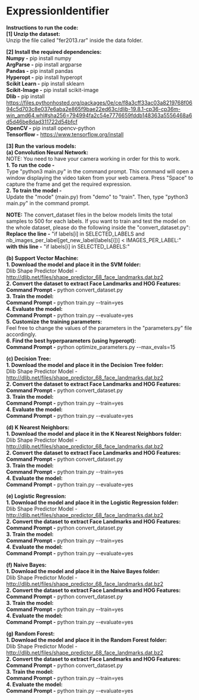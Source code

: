 # ExpressionIdentifier

<b>Instructions to run the code:</b><br>
<b>[1] Unzip the dataset:</b><br>
Unzip the file called "fer2013.rar" inside the data folder.

<b>[2] Install the required dependencies:</b><br>
<b>Numpy -</b> pip install numpy<br>
<b>ArgParse -</b> pip install argparse<br>
<b>Pandas -</b> pip install pandas<br>
<b>Hyperopt -</b> pip install hyperopt<br>
<b>Scikit Learn -</b> pip install sklearn<br>
<b>Scikit-Image -</b> pip install scikit-image<br>
<b>Dlib -</b> pip install https://files.pythonhosted.org/packages/0e/ce/f8a3cff33ac03a8219768f0694c5d703c8e037e6aba2e865f9bae22ed63c/dlib-19.8.1-cp36-cp36m-win_amd64.whl#sha256=794994fa2c54e7776659fddb148363a5556468a6d5d46be8dad311722d54bfcf<br>
<b>OpenCV -</b> pip install opencv-python<br>
<b>Tensorflow -</b> https://www.tensorflow.org/install<br>


<b>[3] Run the various models:</b><br>
<b>(a) Convolution Neural Network:</b><br>
NOTE: You need to have your camera working in order for this to work.<br>
<b>1. To run the code -</b><br> Type "python3 main.py" in the command prompt. This command will open a window displaying the video taken from your web camera. Press "Space" to capture the frame and get the required expression.<br>
<b>2. To train the model -</b><br> Update the "mode" (main.py) from "demo" to "train". Then, type "python3 main.py" in the command prompt.<br>


<b>NOTE:</b> The convert_dataset files in the below models limits the total samples to 500 for each labels. If you want to train and test the model on the whole dataset, please do the following inside the "convert_dataset.py":<br>
<b>Replace the line -</b> "if labels[i] in SELECTED_LABELS and nb_images_per_label[get_new_label(labels[i])] < IMAGES_PER_LABEL:"<br>
<b>with this line -</b> "if labels[i] in SELECTED_LABELS:"<br>


<b>(b) Support Vector Machine:</b><br>
<b>1. Download the model and place it in the SVM folder:</b><br>
Dlib Shape Predictor Model - http://dlib.net/files/shape_predictor_68_face_landmarks.dat.bz2<br>
<b>2. Convert the dataset to extract Face Landmarks and HOG Features:</b><br>
<b>Command Prompt -</b> python convert_dataset.py<br>
<b>3. Train the model:</b><br>
<b>Command Prompt -</b> python train.py --train=yes<br>
<b>4. Evaluate the model:</b><br>
<b>Command Prompt -</b> python train.py --evaluate=yes<br>
<b>5. Customize the training parameters:</b><br>
Feel free to change the values of the parameters in the "parameters.py" file accordingly.</b><br>
<b>6. Find the best hyperparameters (using hyperopt):</b><br>
<b>Command Prompt -</b> python optimize_parameters.py --max_evals=15<br>


<b>(c) Decision Tree:</b><br>
<b>1. Download the model and place it in the Decision Tree folder:</b><br>
Dlib Shape Predictor Model - http://dlib.net/files/shape_predictor_68_face_landmarks.dat.bz2<br>
<b>2. Convert the dataset to extract Face Landmarks and HOG Features:</b><br>
<b>Command Prompt -</b> python convert_dataset.py<br>
<b>3. Train the model:</b><br>
<b>Command Prompt -</b> python train.py --train=yes<br>
<b>4. Evaluate the model:</b><br>
<b>Command Prompt -</b> python train.py --evaluate=yes<br>


<b>(d) K Nearest Neighbors:</b><br>
<b>1. Download the model and place it in the K Nearest Neighbors folder:</b><br>
Dlib Shape Predictor Model - http://dlib.net/files/shape_predictor_68_face_landmarks.dat.bz2<br>
<b>2. Convert the dataset to extract Face Landmarks and HOG Features:</b><br>
<b>Command Prompt -</b> python convert_dataset.py<br>
<b>3. Train the model:</b><br>
<b>Command Prompt -</b> python train.py --train=yes<br>
<b>4. Evaluate the model:</b><br>
<b>Command Prompt -</b> python train.py --evaluate=yes<br>


<b>(e) Logistic Regression:</b><br>
<b>1. Download the model and place it in the Logistic Regression folder:</b><br>
Dlib Shape Predictor Model - http://dlib.net/files/shape_predictor_68_face_landmarks.dat.bz2<br>
<b>2. Convert the dataset to extract Face Landmarks and HOG Features:</b><br>
<b>Command Prompt -</b> python convert_dataset.py<br>
<b>3. Train the model:</b><br>
<b>Command Prompt -</b> python train.py --train=yes<br>
<b>4. Evaluate the model:</b><br>
<b>Command Prompt -</b> python train.py --evaluate=yes<br>


<b>(f) Naive Bayes:</b><br>
<b>1. Download the model and place it in the Naive Bayes folder:</b><br>
Dlib Shape Predictor Model - http://dlib.net/files/shape_predictor_68_face_landmarks.dat.bz2<br>
<b>2. Convert the dataset to extract Face Landmarks and HOG Features:</b><br>
<b>Command Prompt -</b> python convert_dataset.py<br>
<b>3. Train the model:</b><br>
<b>Command Prompt -</b> python train.py --train=yes<br>
<b>4. Evaluate the model:</b><br>
<b>Command Prompt -</b> python train.py --evaluate=yes<br>


<b>(g) Random Forest:</b><br>
<b>1. Download the model and place it in the Random Forest folder:</b><br>
Dlib Shape Predictor Model - http://dlib.net/files/shape_predictor_68_face_landmarks.dat.bz2<br>
<b>2. Convert the dataset to extract Face Landmarks and HOG Features:</b><br>
<b>Command Prompt -</b> python convert_dataset.py<br>
<b>3. Train the model:</b><br>
<b>Command Prompt -</b> python train.py --train=yes<br>
<b>4. Evaluate the model:</b><br>
<b>Command Prompt -</b> python train.py --evaluate=yes<br>
